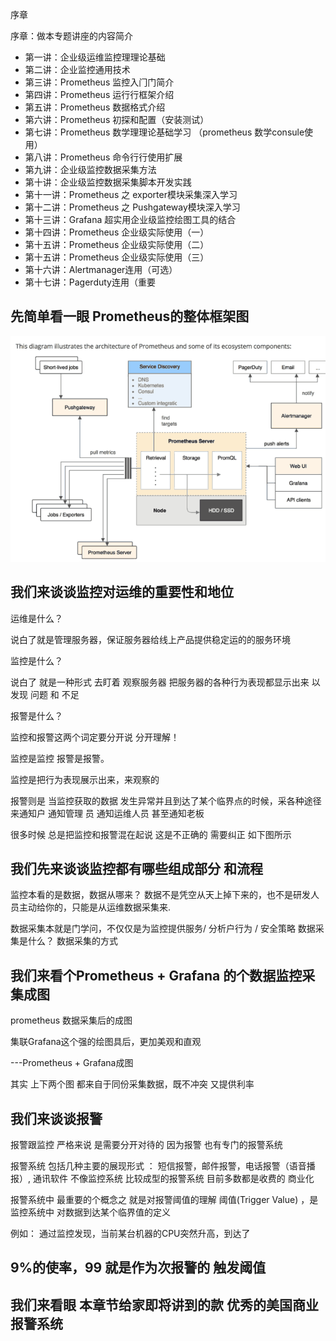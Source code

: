  序章



序章：做本专题讲座的内容简介

- 第一讲：企业级运维监控理理论基础
- 第二讲：企业监控通用技术
- 第三讲：Prometheus 监控入⻔门简介
- 第四讲：Prometheus 运行行框架介绍
- 第五讲：Prometheus 数据格式介绍
- 第六讲：Prometheus 初探和配置（安装测试）
- 第七讲：Prometheus 数学理理论基础学习 （prometheus 数学consule使用）
- 第八讲：Prometheus 命令行行使用扩展
- 第九讲：企业级监控数据采集方法
- 第十讲：企业级监控数据采集脚本开发实践
- 第十一讲：Prometheus 之 exporter模块采集深入学习
- 第十二讲：Prometheus 之 Pushgateway模块深入学习
- 第十三讲：Grafana 超实用企业级监控绘图工具的结合
- 第十四讲：Prometheus 企业级实际使用（一）
- 第十五讲：Prometheus 企业级实际使用（二）
- 第十五讲：Prometheus 企业级实际使用（三）
- 第十六讲：Alertmanager连用（可选）
- 第十七讲：Pagerduty连用（重要

##  先简单看一眼 Prometheus的整体框架图 
![](./images/01.png)

## 我们来谈谈监控对运维的重要性和地位

运维是什么？

说白了就是管理服务器，保证服务器给线上产品提供稳定运的的服务环境


监控是什么？

说白了 就是一种形式 去盯着 观察服务器
把服务器的各种⾏为表现都显⽰出来 以发现 问题 和 不⾜

报警是什么？ 

监控和报警这两个词定要分开说 分开理解！

 监控是监控
报警是报警。 

监控是把⾏为表现展⽰出来，来观察的

报警则是 当监控获取的数据
发⽣异常并且到达了某个临界点的时候，采各种途径来通知户 通知管理 员
通知运维⼈员 甚⾄通知⽼板

很多时候 总是把监控和报警混在起说 这是不正确的 需要纠正 如下图所⽰

##  我们先来谈谈监控都有哪些组成部分 和流程

监控本看的是数据，数据从哪来？
数据不是凭空从天上掉下来的，也不是研发⼈员主动给你的，只能是从运维数据采集来.

数据采集本就是门学问，不仅仅是为监控提供服务/ 分析户⾏为 /
安全策略 数据采集是什么？ 数据采集的⽅式

##  我们来看个Prometheus + Grafana 的个数据监控采集成图

prometheus 数据采集后的成图

集联Grafana这个强的绘图具后，更加美观和直观

---Prometheus + Grafana成图

其实 上下两个图 都来⾃于同份采集数据，既不冲突 又提供利率

##  我们来谈谈报警

报警跟监控 严格来说 是需要分开对待的 因为报警 也有专门的报警系统

报警系统 包括⼏种主要的展现形式 ：
短信报警，邮件报警，电话报警（语⾳播报）, 通讯软件 不像监控系统
⽐较成型的报警系统 ⽬前多数都是收费的 商业化

报警系统中 最重要的个概念之 就是对报警阈值的理解 阈值(Trigger
Value) ，是监控系统中 对数据到达某个临界值的定义

例如： 通过监控发现，当前某台机器的CPU突然升⾼，到达了
## 9%的使率，99 就是作为次报警的 触发阈值

##  我们来看眼 本章节给家即将讲到的款 优秀的美国商业报警系统
